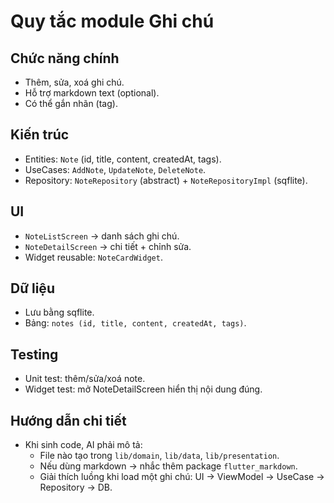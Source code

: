 # Quy tắc module Ghi chú

## Chức năng chính
- Thêm, sửa, xoá ghi chú.  
- Hỗ trợ markdown text (optional).  
- Có thể gắn nhãn (tag).

## Kiến trúc
- Entities: `Note` (id, title, content, createdAt, tags).  
- UseCases: `AddNote`, `UpdateNote`, `DeleteNote`.  
- Repository: `NoteRepository` (abstract) + `NoteRepositoryImpl` (sqflite).

## UI
- `NoteListScreen` → danh sách ghi chú.  
- `NoteDetailScreen` → chi tiết + chỉnh sửa.  
- Widget reusable: `NoteCardWidget`.  

## Dữ liệu
- Lưu bằng sqflite.  
- Bảng: `notes (id, title, content, createdAt, tags)`.

## Testing
- Unit test: thêm/sửa/xoá note.  
- Widget test: mở NoteDetailScreen hiển thị nội dung đúng.  

## Hướng dẫn chi tiết
- Khi sinh code, AI phải mô tả:  
  - File nào tạo trong `lib/domain`, `lib/data`, `lib/presentation`.  
  - Nếu dùng markdown → nhắc thêm package `flutter_markdown`.  
  - Giải thích luồng khi load một ghi chú: UI → ViewModel → UseCase → Repository → DB.  
